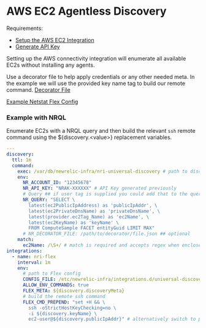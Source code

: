 # AWS EC2 Agentless Discovery

Requirements:

- [Setup the AWS EC2 Integration](https://docs.newrelic.com/docs/integrations/amazon-integrations/aws-integrations-list/aws-ec2-monitoring-integration)
- [Generate API Key](https://one.newrelic.com/launcher/api-keys-ui.api-keys-launcher?)

Setting up the AWS connectivity integration will enumerate all available EC2s without installing any agents.

Use a decorator file to help apply credentials or any other needed meta. In the example we will use the provided key name tag to build our remote command.
[Decorator File](./decorator-file.md)

[Example Netstat Flex Config](/examples/netstat.yml)

### Example with NRQL

Enumerate EC2s with a NRQL query and then build the relevant `ssh` remote command using the ${discovery.\<value\>} replacement variables.

```yaml
---
discovery:
  ttl: 1m
  command:
    exec: /var/db/newrelic-infra/nri-universal-discovery # path to discovery binary
    env:
      NR_ACCOUNT_ID: "12345678"
      NR_API_KEY: "NRAK-XXXXXX" # API Key generated previously
      # Query ## if user tag is supplied you could add that to the query
      NR_QUERY: "SELECT \
        latest(ec2PublicIpAddress) as 'publicIpAddr', \
        latest(ec2PrivateDnsName) as 'privateDnsName', \
        latest(provider.ec2Tag_Name) as 'ec2Name', \
        latest(ec2KeyName) as 'keyName' \
        FROM ComputeSample FACET entityGuid LIMIT MAX"
      # NR_DECORATOR_FILE: /path/to/decorator/file.json ## optional
    match:
      ec2Name: /\S+/ # match is required and accepts regex when enclosed between forward slashes eg. /<regex>/
integrations:
  - name: nri-flex
    interval: 1m
    env:
      # path to Flex config
      CONFIG_FILE: /etc/newrelic-infra/integrations.d/universal-discovery-sub-configs/netstat.yml
      ALLOW_ENV_COMMANDS: true
      FLEX_META: ${discovery.discoveryMeta}
      # build the remote ssh command
      FLEX_CMD_PREPEND: "set +H && \
        ssh -oStrictHostKeyChecking=no \
        -i ${discovery.keyName} \
        ec2-user@${discovery.publicIpAddr}" # alternatively switch to privateDnsName if necessary
```
